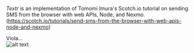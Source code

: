 *Textr* is an implementation of Tomomi Imura's Scotch.io tutorial on sending SMS from the browser with web APIs, Node, and Nexmo. (https://scotch.io/tutorials/send-sms-from-the-browser-with-web-apis-node-and-nexmo)

Viola...  
![alt text][pic]

[pic]: https://github.com/bellentuck/Node/tree/master/textr/public/images/textr.png "Textr"
